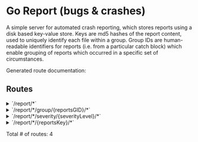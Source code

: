 # Go Report (bugs & crashes)
A simple server for automated crash reporting, which stores reports using a disk based key-value store.
Keys are md5 hashes of the report content, used to uniquely identify each file within a group. 
Group IDs are human-readable identifiers for reports (i.e. from a particular catch block) 
which enable grouping of reports which occurred in a specific set of circumstances. 

Generated route documentation:
## Routes

<details>
<summary>`/report/*`</summary>

- [(*Cors).Handler-fm]()
- [RequestID]()
- [Recoverer]()
- [URLFormat]()
- **/report/***
	- **/**
		- _POST_
			- [main.PostHandler.func1]()
		- _GET_
			- [main.GetAllHandler.func1]()

</details>
<details>
<summary>`/report/*/group/{reportsGID}/*`</summary>

- [(*Cors).Handler-fm]()
- [RequestID]()
- [Recoverer]()
- [URLFormat]()
- **/report/***
	- **/group/{reportsGID}/***
		- [main.ReportGroupCtx]()
		- **/**
			- _GET_
				- [main.GetGroupHandler.func1]()
			- _DELETE_
				- [main.DeleteGroupHandler.func1]()

</details>
<details>
<summary>`/report/*/severity/{severityLevel}/*`</summary>

- [(*Cors).Handler-fm]()
- [RequestID]()
- [Recoverer]()
- [URLFormat]()
- **/report/***
	- **/severity/{severityLevel}/***
		- [main.ReportSeverityCtx]()
		- **/**
			- _GET_
				- [main.GetBatchByTypeHandler.func1]()

</details>
<details>
<summary>`/report/*/{reportsKey}/*`</summary>

- [(*Cors).Handler-fm]()
- [RequestID]()
- [Recoverer]()
- [URLFormat]()
- **/report/***
	- **/{reportsKey}/***
		- [main.ReportKeyCtx]()
		- **/**
			- _GET_
				- [main.GetReportHandler.func1]()
			- _DELETE_
				- [main.DeleteReportHandler.func1]()

</details>

Total # of routes: 4